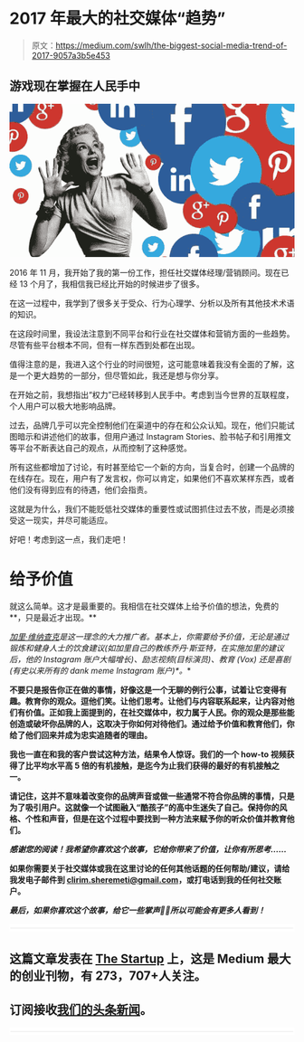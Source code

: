 # 2017 年最大的社交媒体“趋势”

> 原文：<https://medium.com/swlh/the-biggest-social-media-trend-of-2017-9057a3b5e453>

## 游戏现在掌握在人民手中

![](img/60c22e18a803889055f3b8f1cc410dce.png)

2016 年 11 月，我开始了我的第一份工作，担任社交媒体经理/营销顾问。现在已经 13 个月了，我相信我已经比开始的时候进步了很多。

在这一过程中，我学到了很多关于受众、行为心理学、分析以及所有其他技术术语的知识。

在这段时间里，我设法注意到不同平台和行业在社交媒体和营销方面的一些趋势。尽管有些平台根本不同，但有一样东西到处都在出现。

值得注意的是，我进入这个行业的时间很短，这可能意味着我没有全面的了解，这是一个更大趋势的一部分，但尽管如此，我还是想与你分享。

在开始之前，我想指出“权力”已经转移到人民手中。考虑到当今世界的互联程度，个人用户可以极大地影响品牌。

过去，品牌几乎可以完全控制他们在渠道中的存在和公众认知。现在，他们只能试图暗示和讲述他们的故事，但用户通过 Instagram Stories、脸书帖子和引用推文等平台不断表达自己的观点，从而控制了这种感觉。

所有这些都增加了讨论，有时甚至给它一个新的方向，当复合时，创建一个品牌的在线存在。现在，用户有了发言权，你可以肯定，如果他们不喜欢某样东西，或者他们没有得到应有的待遇，他们会指责。

这就是为什么，我们不能贬低社交媒体的重要性或试图抓住过去不放，而是必须接受这一现实，并尽可能适应。

好吧！考虑到这一点，我们走吧！

# 给予价值

就这么简单。这才是最重要的。我相信在社交媒体上给予价值的想法，免费的**，只是最近才出现。**

**[加里·维纳查克](https://medium.com/u/c4ec9163657c?source=post_page-----9057a3b5e453--------------------------------)是这一理念的大力推广者。基本上，你需要给予价值，无论是通过锻炼和健身人士的饮食建议*(如加里自己的教练乔丹·斯亚特，在实施加里的建议后，他的 Instagram 账户大幅增长)*、励志视频*(目标演员)*、教育 *(Vox)* 还是喜剧*(有史以来所有的 dank meme Instagram 账户)*。**

**不要只是报告你正在做的事情，好像这是一个无聊的例行公事，试着让它变得有趣。教育你的观众。逗他们笑。让他们思考。让他们与内容联系起来，让内容对他们有价值。正如我上面提到的，在社交媒体中，权力属于人民。你的观众是那些能创造或破坏你品牌的人，这取决于你如何对待他们。通过给予价值和教育他们，你给了他们回来并成为忠实追随者的理由。**

**我也一直在和我的客户尝试这种方法，结果令人惊讶。我们的一个 how-to 视频获得了比平均水平高 5 倍的有机接触，是迄今为止我们获得的最好的有机接触之一。**

**请记住，这并不意味着改变你的品牌声音或做一些通常不符合你品牌的事情，只是为了吸引用户。这就像一个试图融入“酷孩子”的高中生迷失了自己。保持你的风格、个性和声音，但是在这个过程中要找到一种方法来赋予你的听众价值并教育他们。**

***感谢您的阅读！我希望你喜欢这个故事，它给你带来了价值，让你有所思考……***

**如果你需要关于社交媒体或我在这里讨论的任何其他话题的任何帮助/建议，请给我发电子邮件到 clirim.sheremeti@gmail.com，或打电话到我的任何社交账户。**

***最后，如果你喜欢这个故事，给它一些掌声👏👏所以可能会有更多人看到！***

**![](img/731acf26f5d44fdc58d99a6388fe935d.png)**

## **这篇文章发表在 [The Startup](https://medium.com/swlh) 上，这是 Medium 最大的创业刊物，有 273，707+人关注。**

## **订阅接收[我们的头条新闻](http://growthsupply.com/the-startup-newsletter/)。**

**![](img/731acf26f5d44fdc58d99a6388fe935d.png)**